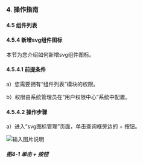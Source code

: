 ### 4. 操作指南

#### 4.5 组件列表

#### 4.5.4 新增svg组件图标

本节为您介绍如何新增svg组件图标。

#### 4.5.4.1 前提条件

a）您需要拥有“组件列表”模块的权限。

b）权限由系统管理员在“用户权限中心”系统中配置。

#### 4.5.4.2 操作步骤

a）进入“svg图标管理”页面，单击查询框旁边的 + 按钮。

![输入图片说明](../../../../images/SoFlu%EF%BC%88%E5%90%8E%E7%AB%AF%EF%BC%89%E5%BC%80%E5%8F%91%E5%B9%B3%E5%8F%B0/1.%20%E6%9C%80%E6%96%B0%E7%89%88%E6%9C%AC%20-%20%E6%9B%B4%E6%96%B0%E6%97%A5%E6%9C%9F%20-%202022.10.08/4.%20%E6%93%8D%E4%BD%9C%E6%8C%87%E5%8D%97/5.%20%E7%BB%84%E4%BB%B6%E5%88%97%E8%A1%A8/4-1.png)

##### 图4-1 单击 + 按钮
